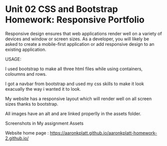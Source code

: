 # Unit 02 CSS and Bootstrap Homework: Responsive Portfolio
Responsive design ensures that web applications render well on a variety of devices and window or screen sizes. As a developer, you will likely be asked to create a mobile-first application or add responsive design to an existing application. 

USAGE:

I used bootstrap to make all three html files while using containers, coloumns and rows. 

I got a navbar from bootstrap and used my css skills to make it look exacually the way i wanted it to look.

My website has a responsive layout which will render well on all screen sizes thanks to bootstrap.

All images have an alt and are linked properlly in the assets folder.

Screenshots in My assignment Assets 

Website home page : https://aaronkplatt.github.io/aaronkplatt-homework-2.github.io/


